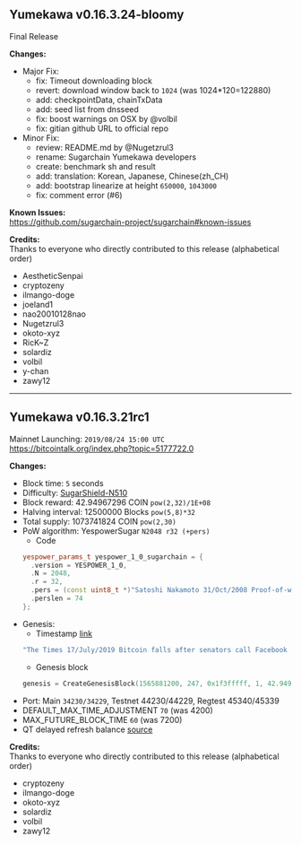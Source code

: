 Yumekawa v0.16.3.24-bloomy
--------------------------
Final Release

**Changes:**
- Major Fix:
  * fix: Timeout downloading block
  * revert: download window back to `1024` (was 1024*120=122880)
  * add: checkpointData, chainTxData
  * add: seed list from dnsseed
  * fix: boost warnings on OSX by @volbil
  * fix: gitian github URL to official repo
- Minor Fix:
  * review: README.md by @Nugetzrul3
  * rename: Sugarchain Yumekawa developers
  * create: benchmark sh and result
  * add: translation: Korean, Japanese, Chinese(zh_CH)
  * add: bootstrap linearize at height `650000`, `1043000`
  * fix: comment error (#6)

**Known Issues:**  
https://github.com/sugarchain-project/sugarchain#known-issues

**Credits:**  
Thanks to everyone who directly contributed to this release (alphabetical order)

- AestheticSenpai
- cryptozeny
- ilmango-doge
- joeland1
- nao20010128nao
- Nugetzrul3
- okoto-xyz
- RicK~Z
- solardiz
- volbil
- y-chan
- zawy12


----------------------


Yumekawa v0.16.3.21rc1
----------------------
Mainnet Launching: `2019/08/24 15:00 UTC`  
https://bitcointalk.org/index.php?topic=5177722.0

**Changes:**
- Block time: `5` seconds
- Difficulty: [SugarShield-N510](https://github.com/sugarchain-project/sugarchain/blob/master-v0.16.3/src/pow.cpp)
- Block reward: 42.94967296 COIN `pow(2,32)/1E+08`
- Halving interval: 12500000 Blocks `pow(5,8)*32`
- Total supply: 1073741824 COIN `pow(2,30)`
- PoW algorithm: YespowerSugar `N2048 r32 (+pers)`
  * Code
  ```cpp
  yespower_params_t yespower_1_0_sugarchain = {
    .version = YESPOWER_1_0,
    .N = 2048,
    .r = 32,
    .pers = (const uint8_t *)"Satoshi Nakamoto 31/Oct/2008 Proof-of-work is essentially one-CPU-one-vote",
    .perslen = 74
  };
  ```
- Genesis:
  * Timestamp [link](https://www.thetimes.co.uk/article/facebook-s-libra-knocks-bitcoin-b3zvn67k0)
  ```cpp
  "The Times 17/July/2019 Bitcoin falls after senators call Facebook delusional over libra"
  ```
  * Genesis block
  ```cpp
  genesis = CreateGenesisBlock(1565881200, 247, 0x1f3fffff, 1, 42.94967296 * COIN);
  ```
- Port: Main `34230/34229`, Testnet 44230/44229, Regtest 45340/45339
- DEFAULT_MAX_TIME_ADJUSTMENT `70` (was 4200)
- MAX_FUTURE_BLOCK_TIME `60` (was 7200)
- QT delayed refresh balance [source](https://github.com/sugarchain-project/sugarchain/commit/72436c90b29844cf507895df053103f9b6840776#diff-2e3836af182cfb375329c3463ffd91f8)

**Credits:**  
Thanks to everyone who directly contributed to this release (alphabetical order)
- cryptozeny
- ilmango-doge
- okoto-xyz
- solardiz
- volbil
- zawy12
